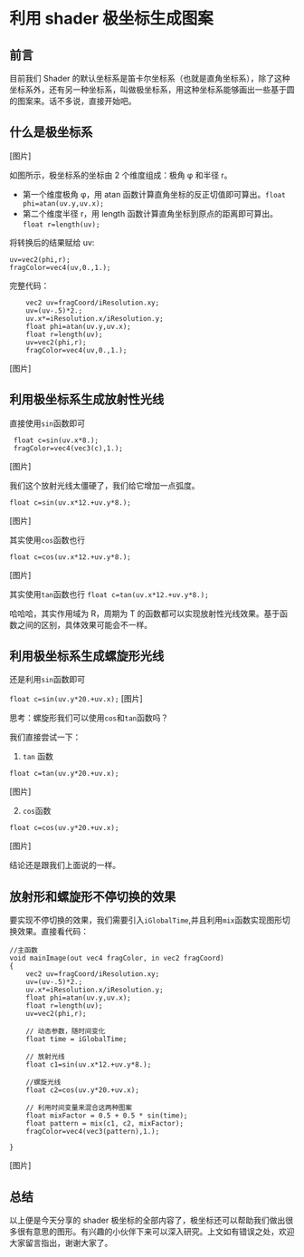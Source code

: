 # 利用 shader 极坐标生成图案

## 前言

目前我们 Shader 的默认坐标系是笛卡尔坐标系（也就是直角坐标系），除了这种坐标系外，还有另一种坐标系，叫做极坐标系，用这种坐标系能够画出一些基于圆的图案来。话不多说，直接开始吧。

## 什么是极坐标系

[图片]

如图所示，极坐标系的坐标由 2 个维度组成：极角 φ 和半径 r。

- 第一个维度极角 φ，用 atan 函数计算直角坐标的反正切值即可算出。`float phi=atan(uv.y,uv.x);`
- 第二个维度半径 r，用 length 函数计算直角坐标到原点的距离即可算出。 `float r=length(uv);`

将转换后的结果赋给 uv:

```
uv=vec2(phi,r);
fragColor=vec4(uv,0.,1.);

```

完整代码：

```
    vec2 uv=fragCoord/iResolution.xy;
    uv=(uv-.5)*2.;
    uv.x*=iResolution.x/iResolution.y;
    float phi=atan(uv.y,uv.x);
    float r=length(uv);
    uv=vec2(phi,r);
    fragColor=vec4(uv,0.,1.);
```

[图片]

## 利用极坐标系生成放射性光线

直接使用`sin`函数即可

```
 float c=sin(uv.x*8.);
 fragColor=vec4(vec3(c),1.);
```

[图片]

我们这个放射光线太僵硬了，我们给它增加一点弧度。

`float c=sin(uv.x*12.+uv.y*8.);`

[图片]

其实使用`cos`函数也行

`float c=cos(uv.x*12.+uv.y*8.);`

[图片]

其实使用`tan`函数也行
`float c=tan(uv.x*12.+uv.y*8.);`

哈哈哈，其实作用域为 R，周期为 T 的函数都可以实现放射性光线效果。基于函数之间的区别，具体效果可能会不一样。

## 利用极坐标系生成螺旋形光线

还是利用`sin`函数即可

`float c=sin(uv.y*20.+uv.x);`
[图片]

思考：螺旋形我们可以使用`cos`和`tan`函数吗？

我们直接尝试一下：

1. `tan` 函数

```
float c=tan(uv.y*20.+uv.x);
```

[图片]

2. `cos`函数

```
float c=cos(uv.y*20.+uv.x);
```

[图片]

结论还是跟我们上面说的一样。

## 放射形和螺旋形不停切换的效果

要实现不停切换的效果，我们需要引入`iGlobalTime`,并且利用`mix`函数实现图形切换效果。直接看代码：

```
//主函数
void mainImage(out vec4 fragColor, in vec2 fragCoord)
{
	vec2 uv=fragCoord/iResolution.xy;
    uv=(uv-.5)*2.;
    uv.x*=iResolution.x/iResolution.y;
    float phi=atan(uv.y,uv.x);
    float r=length(uv);
    uv=vec2(phi,r);

    // 动态参数，随时间变化
    float time = iGlobalTime;

    // 放射光线
    float c1=sin(uv.x*12.+uv.y*8.);

    //螺旋光线
    float c2=cos(uv.y*20.+uv.x);

    // 利用时间变量来混合这两种图案
    float mixFactor = 0.5 + 0.5 * sin(time);
    float pattern = mix(c1, c2, mixFactor);
    fragColor=vec4(vec3(pattern),1.);

}

```

[图片]

## 总结

以上便是今天分享的 shader 极坐标的全部内容了，极坐标还可以帮助我们做出很多很有意思的图形。有兴趣的小伙伴下来可以深入研究。上文如有错误之处，欢迎大家留言指出，谢谢大家了。

